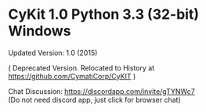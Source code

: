 CyKit 1.0 Python 3.3 (32-bit) Windows <br>
=
Updated Version: 1.0 (2015)

( Deprecated Version. Relocated to History at https://github.com/CymatiCorp/CyKIT )

Chat Discussion: https://discordapp.com/invite/gTYNWc7  <br>
(Do not need discord app, just click for browser chat)
